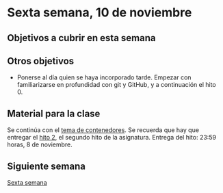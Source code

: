 # Sexta semana, 10 de noviembre

## Objetivos a cubrir en esta semana


## Otros objetivos
* Ponerse al día quien se haya incorporado tarde. Empezar con
  familiarizarse en profundidad con git y GitHub, y a continuación el
  hito 0.

## Material para la clase

Se continúa con el
[tema de contenedores](http://jj.github.io/CC/documentos/temas/Contenedores.html).
Se recuerda que hay que entregar el [hito 2](https:///jj.github.io/CC/documentos/proyecto/2.Tests),
  el segundo hito de la asignatura. Entrega del hito: 23:59 horas, 8
  de noviembre.

## Siguiente semana

[Sexta semana](06-semana.md)
